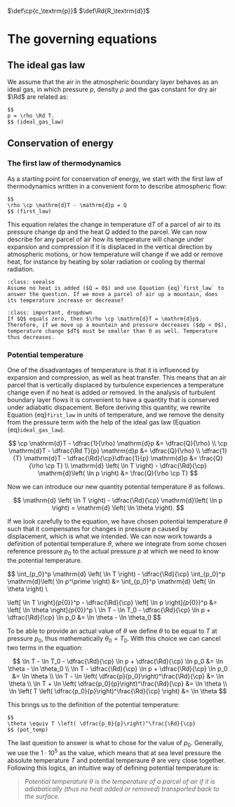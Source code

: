 $\def\cp{c_\textrm{p}}$
$\def\Rd{R_\textrm{d}}$

# The governing equations
## The ideal gas law
We assume that the air in the atmospheric boundary layer behaves as an ideal gas, in which pressure $p$, density $\rho$ and the gas constant for dry air $\Rd$ are related as:

```{admonition} Ideal gas law
$$
p = \rho \Rd T.
$$ (ideal_gas_law)
```


## Conservation of energy
### The first law of thermodynamics
As a starting point for conservation of energy, we start with the first law of thermodynamics written in a convenient form to describe atmospheric flow:

```{admonition} Conservation of energy
$$
\rho \cp \mathrm{d}T - \mathrm{d}p = Q
$$ (first_law)
```

This equation relates the change in temperature $\mathrm{d}T$ of a parcel of air to its pressure change $\mathrm{d}p$ and the heat $Q$ added to the parcel. We can now describe for any parcel of air how its temperature will change under expansion and compression if it is displaced in the vertical direction by atmospheric motions, or how temperature will change if we add or remove heat, for instance by heating by solar radiation or cooling by thermal radiation.

```{admonition} Question
:class: seealso
Assume no heat is added ($Q = 0$) and use Equation {eq}`first_law` to answer the question. If we move a parcel of air up a mountain, does its temperature increase or decrease?
```

```{admonition} Answer
:class: important, dropdown
If $Q$ equals zero, then $\rho \cp \mathrm{d}T = \mathrm{d}p$. Therefore, if we move up a mountain and pressure decreases ($dp < 0$), temperature change $dT$ must be smaller than 0 as well. Temperature thus decreases.
```

### Potential temperature
One of the disadvantages of temperature is that it is influenced by expansion and compression, as well as heat transfer. This means that an air parcel that is vertically displaced by turbulence experiences a temperature change even if no heat is added or removed. In the analysis of turbulent boundary layer flows it is convenient to have a quantity that is conserved under adiabatic dispacement. Before deriving this quantity, we rewrite Equation {eq}`first_law` in units of temperature, and we remove the density from the pressure term with the help of the ideal gas law (Equation {eq}`ideal_gas_law`).

$$
\cp \mathrm{d}T - \dfrac{1}{\rho} \mathrm{d}p &= \dfrac{Q}{\rho} \\
\cp \mathrm{d}T - \dfrac{\Rd T}{p} \mathrm{d}p &= \dfrac{Q}{\rho} \\
\dfrac{1}{T} \mathrm{d}T - \dfrac{\Rd}{\cp}\dfrac{1}{p} \mathrm{d}p &= \frac{Q}{\rho \cp T} \\
\mathrm{d} \left( \ln T \right) - \dfrac{\Rd}{\cp} \mathrm{d}\left( \ln p \right) &= \frac{Q}{\rho \cp T}
$$

Now we can introduce our new quantity potential temperature $\theta$ as follows.

$$
\mathrm{d} \left( \ln T \right) - \dfrac{\Rd}{\cp} \mathrm{d}\left( \ln p \right) = \mathrm{d} \left( \ln \theta \right).
$$

If we look carefully to the equation, we have chosen potential temperature $\theta$ such that it compensates for changes in pressure $p$ caused by displacement, which is what we intended. We can now work towards a definition of potential temperature $\theta$, where we integrate from some chosen reference pressure $p_0$ to the actual pressure $p$ at which we need to know the potential temperature.

$$
\int_{p_0}^p \mathrm{d} \left( \ln T \right) - \dfrac{\Rd}{\cp} \int_{p_0}^p \mathrm{d}\left( \ln p^\prime \right) &= \int_{p_0}^p \mathrm{d} \left( \ln \theta \right) \\

\left[ \ln T \right]_{p_{0}}^p - \dfrac{\Rd}{\cp} \left[ \ln p \right]_{p_{0}}^p &= \left[ \ln \theta \right]_{p_{0}}^p \\
\ln T - \ln T_0  - \dfrac{\Rd}{\cp} \ln p + \dfrac{\Rd}{\cp} \ln p_0 &= \ln \theta - \ln \theta_0
$$

To be able to provide an actual value of $\theta$ we define $\theta$ to be equal to $T$ at pressure $p_0$, thus mathematically $\theta_0 = T_0$. With this choice we can cancel two terms in the equation:

$$
\ln T - \ln T_0  - \dfrac{\Rd}{\cp} \ln p + \dfrac{\Rd}{\cp} \ln p_0 &= \ln \theta - \ln \theta_0 \\
\ln T - \dfrac{\Rd}{\cp} \ln p + \dfrac{\Rd}{\cp} \ln p_0 &= \ln \theta \\
\ln T - \ln \left( \dfrac{p}{p_0}\right)^\frac{\Rd}{\cp} &= \ln \theta \\
\ln T + \ln \left( \dfrac{p_0}{p}\right)^\frac{\Rd}{\cp} &= \ln \theta \\
\ln \left( T \left( \dfrac{p_0}{p}\right)^\frac{\Rd}{\cp} \right) &= \ln \theta
$$

This brings us to the definition of the potential temperature:

```{admonition} Potential temperature
$$
\theta \equiv T \left( \dfrac{p_0}{p}\right)^\frac{\Rd}{\cp}
$$ (pot_temp)
```

The last question to answer is what to chose for the value of $p_0$. Generally, we use the $1 \cdot 10^5$ as the value, which means that at sea level pressure the absolute temperature $T$ and potential temperaure $\theta$ are very close together. Following this logics, an intuitive way of defining potential temperature is:

> _Potential temperature $\theta$ is the temperature of a parcel of air if it is adiabatically (thus no heat added or removed) transported back to the surface._

